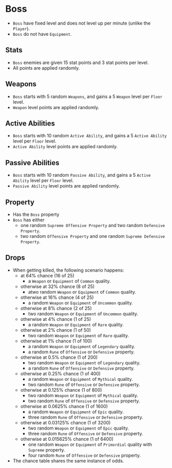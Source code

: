 # Boss

- `Boss` have fixed level and does not level up per minute (unlike the `Player`).
- `Boss` do not have `Equipment`.

## Stats

- `Boss` enemies are given 15 stat points and 3 stat points per level.
- All points are applied randomly.

## Weapons

- `Boss` starts with 5 random `Weapons`, and gains a 5 `Weapon` level per `Floor` level.
- `Weapon` level points are applied randomly.

## Active Abilities

- `Boss` starts with 10 random `Active Ability`, and gains a 5 `Active Ability` level per `Floor` level.
- `Active Ability` level points are applied randomly.

## Passive Abilities

- `Boss` starts with 10 random `Passive Ability`, and gains a 5 `Active Ability` level per `Floor` level.
- `Passive Ability` level points are applied randomly.

## Property

- Has the `Boss` property
- `Boss` has either
  - one random `Supreme Offensive Property` and two random `Defensive Property`.
  - two random `Offensive Property` and one random `Supreme Defensive Property`.

## Drops

- When getting killed, the following scenario happens:
  - at 64% chance (16 of 25)
    - a `Weapon` or `Equipment` of `Common` quality.
  - otherwise at 32% chance (8 of 25)
    - atwo random `Weapon` or `Equipment` of `Common` quality.
  - otherwise at 16% chance (4 of 25)
    - a random `Weapon` or `Equipment` of `Uncommon` quality.
  - otherwise at 8% chance (2 of 25)
    - two random `Weapon` or `Equipment` of `Uncommon` quality.
  - otherwise at 4% chance (1 of 25)
    - a random `Weapon` or `Equipment` of `Rare` quality.
  - otherwise at 2% chance (1 of 50)
    - two random `Weapon` or `Equipment` of `Rare` quality.
  - otherwise at 1% chance (1 of 100)
    - a random `Weapon` or `Equipment` of `Legendary` quality.
    - a random `Rune` of `Offensive` or `Defensive` property.
  - otherwise at 0.5% chance (1 of 200)
    - two random `Weapon` or `Equipment` of `Legendary` quality.
    - a random `Rune` of `Offensive` or `Defensive` property.
  - otherwise at 0.25% chance (1 of 400)
    - a random `Weapon` or `Equipment` of `Mythical` quality.
    - two random `Rune` of `Offensive` or `Defensive` property.
  - otherwise at 0.125% chance (1 of 800)
    - two random `Weapon` or `Equipment` of `Mythical` quality.
    - two random `Rune` of `Offensive` or `Defensive` property.
  - otherwise at 0.0625% chance (1 of 1600)
    - a random `Weapon` or `Equipment` of `Epic` quality.
    - three random `Rune` of `Offensive` or `Defensive` property.
  - otherwise at 0.03125% chance (1 of 3200)
    - two random `Weapon` or `Equipment` of `Epic` quality.
    - three random `Rune` of `Offensive` or `Defensive` property.
  - otherwise at 0.015625% chance (1 of 6400)
    - one random `Weapon` or `Equipment` of `Primordial` quality with `Supreme` property.
    - four random `Rune` of `Offensive` or `Defensive` property.
- The chance table shares the same instance of odds.
